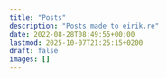 ```yaml
---
title: "Posts"
description: "Posts made to eirik.re"
date: 2022-08-28T08:49:55+00:00
lastmod: 2025-10-07T21:25:15+0200
draft: false
images: []
---
```

